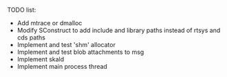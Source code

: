 TODO list:
 - Add mtrace or dmalloc
 - Modify SConstruct to add include and library paths instead of rtsys
   and cds paths
 - Implement and test 'shm' allocator
 - Implement and test blob attachments to msg
 - Implement skald
 - Implement main process thread
